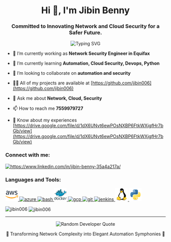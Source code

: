 <h1 align="center">Hi 👋, I'm Jibin Benny</h1>
<h3 align="center">Committed to Innovating Network and Cloud Security for a Safer Future.</h3>

<div align="center">
  <img src="https://readme-typing-svg.demolab.com?font=Fira+Code&pause=1000&color=2196F3&center=true&width=1000&lines=Network+Engineer+%7C+Cloud+Security+Enthusiast+%7C+AI+%26+Automation+Advocate" alt="Typing SVG" />
</div>


- 🔭 I’m currently working as **Network Security Engineer in Equifax**

- 🌱 I’m currently learning **Automation, Cloud Security, Devops, Python**

- 💞️ I’m looking to collaborate on **automation and security**

- 👨‍💻 All of my projects are available at [https://github.com/jibin006](https://github.com/jibin006)

- 💬 Ask me about **Network, Cloud, Security**

- 📫 How to reach me **7559979727**

- 📄 Know about my experiences [https://drive.google.com/file/d/1dX6UNvt6ewPOsNXBP6FtkWXjgfHr7bGb/view](https://drive.google.com/file/d/1dX6UNvt6ewPOsNXBP6FtkWXjgfHr7bGb/view)

<h3 align="left">Connect with me:</h3>
<p align="left">
<a href="https://www.linkedin.com/in/jibin-benny-35a4a217a/" target="blank"><img align="center" src="https://raw.githubusercontent.com/rahuldkjain/github-profile-readme-generator/master/src/images/icons/Social/linked-in-alt.svg" alt="https://www.linkedin.com/in/jibin-benny-35a4a217a/" height="30" width="40" /></a>
</p>

<h3 align="left">Languages and Tools:</h3>
<p align="left"> <a href="https://aws.amazon.com" target="_blank" rel="noreferrer"> <img src="https://raw.githubusercontent.com/devicons/devicon/master/icons/amazonwebservices/amazonwebservices-original-wordmark.svg" alt="aws" width="40" height="40"/> </a> <a href="https://azure.microsoft.com/en-in/" target="_blank" rel="noreferrer"> <img src="https://www.vectorlogo.zone/logos/microsoft_azure/microsoft_azure-icon.svg" alt="azure" width="40" height="40"/> </a> <a href="https://www.gnu.org/software/bash/" target="_blank" rel="noreferrer"> <img src="https://www.vectorlogo.zone/logos/gnu_bash/gnu_bash-icon.svg" alt="bash" width="40" height="40"/> </a> <a href="https://www.docker.com/" target="_blank" rel="noreferrer"> <img src="https://raw.githubusercontent.com/devicons/devicon/master/icons/docker/docker-original-wordmark.svg" alt="docker" width="40" height="40"/> </a> <a href="https://cloud.google.com" target="_blank" rel="noreferrer"> <img src="https://www.vectorlogo.zone/logos/google_cloud/google_cloud-icon.svg" alt="gcp" width="40" height="40"/> </a> <a href="https://git-scm.com/" target="_blank" rel="noreferrer"> <img src="https://www.vectorlogo.zone/logos/git-scm/git-scm-icon.svg" alt="git" width="40" height="40"/> </a> <a href="https://www.jenkins.io" target="_blank" rel="noreferrer"> <img src="https://www.vectorlogo.zone/logos/jenkins/jenkins-icon.svg" alt="jenkins" width="40" height="40"/> </a> <a href="https://www.linux.org/" target="_blank" rel="noreferrer"> <img src="https://raw.githubusercontent.com/devicons/devicon/master/icons/linux/linux-original.svg" alt="linux" width="40" height="40"/> </a> <a href="https://www.python.org" target="_blank" rel="noreferrer"> <img src="https://raw.githubusercontent.com/devicons/devicon/master/icons/python/python-original.svg" alt="python" width="40" height="40"/> </a> </p>

<p><img align="left" src="https://github-readme-stats.vercel.app/api/top-langs?username=jibin006&show_icons=true&locale=en&layout=compact" alt="jibin006" /></p>

<p>&nbsp;<img align="center" src="https://github-readme-stats.vercel.app/api?username=jibin006&show_icons=true&locale=en" alt="jibin006" /></p>

---

<div align="center">
  <img src="https://quotes-github-readme.vercel.app/api?type=horizontal&theme=radical" alt="Random Developer Quote" />
</div>

<p align="center">
  🔮 Transforming Network Complexity into Elegant Automation Symphonies 🚀
</p>
   
    
